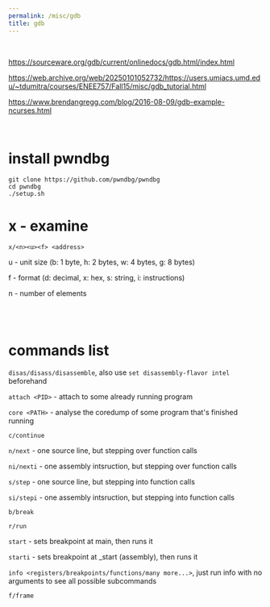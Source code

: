 ```yaml
---
permalink: /misc/gdb
title: gdb
---
```


<br>



<https://sourceware.org/gdb/current/onlinedocs/gdb.html/index.html>

<https://web.archive.org/web/20250101052732/https://users.umiacs.umd.edu/~tdumitra/courses/ENEE757/Fall15/misc/gdb_tutorial.html>

<https://www.brendangregg.com/blog/2016-08-09/gdb-example-ncurses.html>


<br>

# install pwndbg

```
git clone https://github.com/pwndbg/pwndbg
cd pwndbg
./setup.sh
```


# x - examine

`x/<n><u><f> <address>`

u - unit size (b: 1 byte, h: 2 bytes, w: 4 bytes, g: 8 bytes)

f - format (d: decimal, x: hex, s: string, i: instructions)

n -  number of elements



<br>

<br>


# commands list

`disas/disass/disassemble`, also use `set disassembly-flavor intel` beforehand

`attach <PID>` - attach to some already running program

`core <PATH>` - analyse the coredump of some program that's finished running

`c/continue` 

`n/next` - one source line, but stepping over function calls

`ni/nexti` - one assembly intsruction, but stepping over function calls

`s/step` - one source line, but stepping into function calls

`si/stepi` - one assembly intsruction, but stepping into function calls

`b/break`

`r/run`

`start` - sets breakpoint at main, then runs it

`starti` - sets breakpoint at _start (assembly), then runs it

`info <registers/breakpoints/functions/many more...>`, just run info with no arguments to see all possible subcommands

`f/frame`
